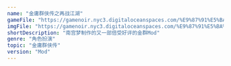 ```yaml
---
name: "金庸群侠传之再战江湖"
gameFile: "https://gamenoir.nyc3.digitaloceanspaces.com/%E9%87%91%E5%BA%B8%E7%BE%A4%E4%BE%A0%E4%BC%A0%E4%B9%8B%E5%86%8D%E6%88%98%E6%B1%9F%E6%B9%96/jyqxz-zzjh.zip"
imgFile: "https://gamenoir.nyc3.digitaloceanspaces.com/%E9%87%91%E5%BA%B8%E7%BE%A4%E4%BE%A0%E4%BC%A0%E4%B9%8B%E5%86%8D%E6%88%98%E6%B1%9F%E6%B9%96/original.jpg"
shortDescription: "南宫梦制作的又一部倍受好评的金群Mod"
genre: "角色扮演"
topic: "金庸群侠传"
version: "Mod"
---
```

